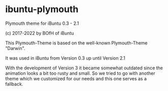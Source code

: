# ibuntu-plymouth
 Plymouth theme for iBuntu 0.3 - 2.1


(c) 2017-2022 by BOfH of iBuntu


This Plymouth-Theme is based on the well-known Plymouth-Theme "Darwin".

It was used in iBuntu from Version 0.3 up until Version 2.1

With the development of Version 3 it became somewhat outdated since the
animation looks a bit too rusty and small. So we tried to go with
another theme which we customized for our needs and this one serves as a
fallback.
